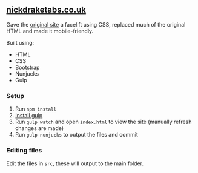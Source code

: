 ## [nickdraketabs.co.uk](https://leoreeves.github.io/projects/nickdraketabs.co.uk)

Gave the [original site](http://nickdraketabs.co.uk/) a facelift using CSS, replaced much of the original HTML and made it mobile-friendly.

Built using:

- HTML
- CSS
- Bootstrap
- Nunjucks
- Gulp

### Setup

1. Run `npm install`
2. [Install gulp](https://gulpjs.com/docs/en/getting-started/quick-start/)
3. Run `gulp watch` and open `index.html` to view the site (manually refresh changes are made)
4. Run `gulp nunjucks` to output the files and commit

### Editing files

Edit the files in `src`, these will output to the main folder.
